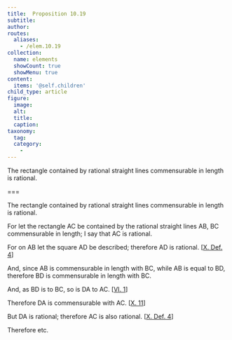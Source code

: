 ```yaml
---
title:  Proposition 10.19
subtitle: 
author:
routes:
  aliases:
    - /elem.10.19
collection:
  name: elements
  showCount: true
  showMenu: true
content:
  items: '@self.children'
child_type: article
figure:
  image:
  alt:
  title:
  caption:
taxonomy:
  tag:
  category:
    - 
---
```


<p><hi rend="ital">The rectangle contained by rational straight lines commensurable in length is rational</hi>. </p>

===

<p><span class="ital">The rectangle contained by rational straight lines commensurable in length is rational</span>. </p>

<p>For let the rectangle <span class="ital">AC</span> be contained by the rational straight lines <span class="ital">AB</span>, <span class="ital">BC</span> commensurable in length; I say that <span class="ital">AC</span> is rational. </p>

<p>For on <span class="ital">AB</span> let the square <span class="ital">AD</span> be described; therefore <span class="ital">AD</span> is rational. [<a href="/elem.10.def.4">X. Def. 4</a>] 
      </p>

<p>And, since <span class="ital">AB</span> is commensurable in length with <span class="ital">BC</span>, while <span class="ital">AB</span> is equal to <span class="ital">BD</span>, therefore <span class="ital">BD</span> is commensurable in length with <span class="ital">BC</span>. <pb n="48"/></p>

<p>And, as <span class="ital">BD</span> is to <span class="ital">BC</span>, so is <span class="ital">DA</span> to <span class="ital">AC</span>. [<a href="/elem.6.1">VI. 1</a>] </p>

<p>Therefore <span class="ital">DA</span> is commensurable with <span class="ital">AC</span>. [<a href="/elem.10.11">X. 11</a>] </p>

<p>But <span class="ital">DA</span> is rational; therefore <span class="ital">AC</span> is also rational. [<a href="/elem.10.def.4">X. Def. 4</a>] </p>

<p>Therefore etc.</p>

